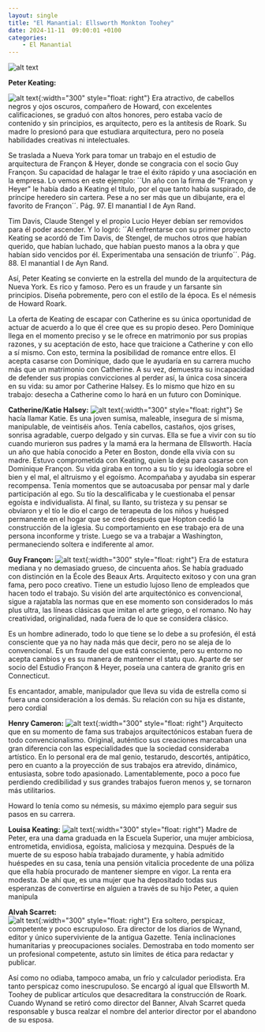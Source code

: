 ```yaml
---
layout: single
title: "El Manantial: Ellsworth Monkton Toohey"
date: 2024-11-11  09:00:01 +0100
categories: 
    - El Manantial
---
```

![alt text](</assets/img/personajer secundarios.png>)


**Peter Keating:**

![alt text](</assets/img/arquitecto peter.jpg>){:width="300" style="float: right"} Era atractivo, de cabellos negros  y  ojos oscuros, compañero de Howard, con excelentes calificaciones, se graduó con altos honores, pero estaba vacío de contenido y sin principios,  es arquitecto, pero es la antítesis de Roark. Su madre lo presionó para que estudiara arquitectura, pero no poseía habilidades creativas ni intelectuales. 


Se traslada a Nueva York para tomar un trabajo en el estudio de arquitectura de Françon & Heyer, donde se congracia con el socio Guy Françon. Su capacidad de halagar le trae el éxito rápido y una asociación en la empresa. Lo vemos en este ejemplo: ´´Un año con la firma de "Françon y Heyer" le había dado a Keating el título, por el que tanto había suspirado, de príncipe heredero sin cartera. Pese a no ser más que un dibujante, era el favorito de Françon´´.  Pág. 97.  El manantial  I de Ayn Rand.


Tim Davis, Claude Stengel y el propio Lucio Heyer debían ser removidos para él poder ascender.  Y  lo logró: ´´Al enfrentarse con su primer proyecto Keating se acordó de Tim Davis, de Stengel, de muchos otros que habían querido, que habían luchado, que habían puesto manos a la obra y que habían sido vencidos por él.  Experimentaba una sensación de triunfo´´.  Pág. 88.  El manantial  I de Ayn Rand.


Así, Peter Keating  se convierte en la estrella del mundo de la arquitectura de Nueva York. Es rico y famoso. Pero es un fraude y un farsante sin principios. Diseña pobremente, pero con el estilo de la época. Es el némesis de Howard Roark.


La oferta de Keating de escapar con Catherine es su única oportunidad de actuar de acuerdo a lo que él cree que es su propio deseo. Pero Dominique llega en el momento preciso y se le ofrece en matrimonio por sus propias razones, y su aceptación de esto, hace que traicione  a Catherine y con ello a sí mismo. Con esto, termina la posibilidad de romance entre ellos. El acepta casarse con Dominique, dado que le ayudaría en su carrera mucho más que un matrimonio con Catherine. A su vez, demuestra su incapacidad de defender sus propias convicciones al  perder así, la única cosa sincera en su vida:   su amor por Catherine Halsey. Es lo mismo que hizo en su trabajo: desecha a Catherine como lo hará en un futuro  con Dominique.


**Catherine/Katie Halsey:** 
![alt text](</assets/img/mujer sumisa.jpeg>){:width="300" style="float: right"}
Se hacía llamar   Katie.  Es una joven sumisa, maleable, insegura de sí misma, manipulable, de veintiséis años. Tenía cabellos, castaños, ojos grises, sonrisa agradable, cuerpo delgado y sin curvas. Ella se fue a vivir con su tío cuando murieron sus padres y la mamá era la hermana de Ellsworth.  Hacía un año que  había conocido  a Peter en Boston, donde ella vivía con su madre. Estuvo comprometida con Keating, quien la deja para casarse con Dominique Françon. Su vida giraba en torno a su tío y su ideología sobre el bien y el mal, el altruismo y el egoísmo. Acompañaba y ayudaba sin esperar recompensa. Tenía momentos que se autoacusaba por pensar mal y darle participación al ego. Su tío la descalificaba y le cuestionaba el pensar egoísta e individualista. Al final, su llanto, su tristeza y su pensar se obviaron y el tío le dio el cargo de terapeuta de los niños y huésped permanente en el hogar que se creó después que Hopton cedió la construcción de la iglesia. Su comportamiento en ese trabajo era de una persona inconforme y triste. Luego se va a trabajar a Washington, permaneciendo soltera e indiferente al amor.


**Guy Françon:** 
![alt text](</assets/img/el yo de gail.jpeg>){:width="300" style="float: right"}
Era de estatura  mediana y no demasiado grueso, de  cincuenta años. Se había graduado con distinción en la École des Beaux Arts. Arquitecto exitoso y con una gran fama,  pero poco creativo. Tiene un estudio lujoso lleno de empleados que hacen todo el trabajo. Su visión del arte arquitectónico es convencional, sigue a rajatabla las normas que en ese momento son considerados lo más plus ultra, las líneas clásicas que imitan el arte griego, o el romano. No hay creatividad, originalidad, nada fuera de lo que se considera clásico.


Es un hombre adinerado, todo lo que tiene se lo debe a su profesión, él está consciente que ya no hay nada más que decir, pero no se aleja de lo convencional. Es un fraude del que está consciente, pero su entorno no acepta cambios y es su manera de mantener el statu quo.  Aparte de ser socio del  Estudio Françon & Heyer,   poseía una cantera de granito gris en Connecticut.


Es encantador, amable, manipulador que lleva su vida de estrella como si fuera una consideración a los demás. Su relación con su hija es distante, pero cordial



**Henry Cameron:** 
![alt text](</assets/img/cameron.jpeg>){:width="300" style="float: right"}
Arquitecto que en su momento de fama sus trabajos arquitectónicos estaban fuera de todo convencionalismo. Original, auténtico sus creaciones marcaban una gran diferencia con las especialidades que la sociedad consideraba artístico. En lo personal era de mal genio, testarudo, descortés, antipático, pero en cuanto a la proyección de sus trabajos era atrevido, dinámico, entusiasta, sobre todo apasionado. Lamentablemente, poco a poco fue perdiendo credibilidad y sus grandes trabajos fueron menos y, se tornaron más utilitarios.


Howard lo tenía como su némesis, su máximo ejemplo para seguir sus pasos en su carrera.


**Louisa Keating:** 
![alt text](</assets/img/mama con hijo graduandose.jpg>){:width="300" style="float: right"} 
Madre de  Peter, era una dama graduada en la Escuela Superior, una mujer ambiciosa, entrometida, envidiosa, egoísta, maliciosa y mezquina. Después de la muerte de su esposo había trabajado duramente, y había admitido huéspedes en su casa, tenía una pensión vitalicia  procedente de una póliza que ella había procurado de mantener siempre en vigor. La renta era  modesta. De ahí que, es una mujer que ha depositado todas sus esperanzas de convertirse en alguien a través de su hijo Peter, a quien manipula



**Alvah Scarret:**  
![alt text](</assets/img/editor.png>){:width="300" style="float: right"} Era soltero, perspicaz, competente y poco escrupuloso.  Era director de los diarios de Wynand, editor y único superviviente de la antigua Gazette. Tenía inclinaciones humanitarias y preocupaciones sociales. Demostraba en todo momento ser un profesional competente, astuto sin límites de ética para redactar y publicar. 


Así como no odiaba, tampoco amaba, un frío y calculador periodista. Era tanto perspicaz como inescrupuloso.  Se encargó al igual que Ellsworth M. Toohey de publicar artículos que desacreditara la construcción de Roark. Cuando Wynand se retiró como director del Banner, Alvah Scarret queda responsable y busca realzar el nombre del anterior director por el abandono de su esposa.



